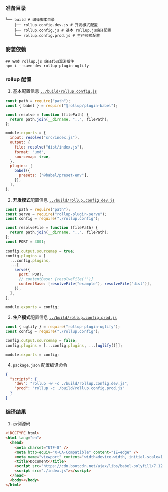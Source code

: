 ### 准备目录

```
└── build # 编译脚本目录
    ├── rollup.config.dev.js # 开发模式配置
    ├── rollup.config.js # 基本 rollup.js编译配置
    └── rollup.config.prod.js # 生产模式配置
```

### 安装依赖

```
## 安装 rollup.js 编译代码混淆插件
npm i --save-dev rollup-plugin-uglify
```

### rollup 配置

1. 基本配置信息 [`../build/rollup.config.js`](../build/rollup.config.js)

```javascript
const path = require("path");
const { babel } = require("@rollup/plugin-babel");

const resolve = function (filePath) {
  return path.join(__dirname, "..", filePath);
};

module.exports = {
  input: resolve("src/index.js"),
  output: {
    file: resolve("dist/index.js"),
    format: "umd",
    sourcemap: true,
  },
  plugins: [
    babel({
      presets: ["@babel/preset-env"],
    }),
  ],
};
```

2. **开发模式**配置信息 [`../build/rollup.config.dev.js`](../build/rollup.config.dev.js)

```javascript
const path = require("path");
const serve = require("rollup-plugin-serve");
const config = require("./rollup.config");

const resolveFile = function (filePath) {
  return path.join(__dirname, "..", filePath);
};
const PORT = 3001;

config.output.sourcemap = true;
config.plugins = [
  ...config.plugins,
  ...[
    serve({
      port: PORT,
      // contentBase: [resolveFile('')]
      contentBase: [resolveFile("example"), resolveFile("dist")],
    }),
  ],
];

module.exports = config;
```

3. **生产模式**配置信息 [`../build/rollup.config.prod.js`](../build/rollup.config.prod.js)

```javascript
const { uglify } = require("rollup-plugin-uglify");
const config = require("./rollup.config");

config.output.sourcemap = false;
config.plugins = [...config.plugins, ...[uglify()]];

module.exports = config;
```

4. `package.json` 配置编译命令

```json
{
  "scripts": {
    "dev": "rollup -w -c ./build/rollup.config.dev.js",
    "prod": "rollup -c ./build/rollup.config.prod.js"
  }
}
```

### 编译结果

1. 示例源码

```html
<!DOCTYPE html>
<html lang="en">
  <head>
    <meta charset="UTF-8" />
    <meta http-equiv="X-UA-Compatible" content="IE=edge" />
    <meta name="viewport" content="width=device-width, initial-scale=1.0" />
    <title>Document</title>
    <script src="https://cdn.bootcdn.net/ajax/libs/babel-polyfill/7.12.1/polyfill.js"></script>
    <script src="./index.js"></script>
  </head>
  <body></body>
</html>
```
